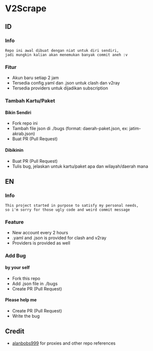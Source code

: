 # V2Scrape

## ID

### Info

```
Repo ini awal dibuat dengan niat untuk diri sendiri,
jadi mungkin kalian akan menemukan banyak commit aneh :v

```

### Fitur

- Akun baru setiap 2 jam
- Tersedia config.yaml dan .json untuk clash dan v2ray
- Tersedia providers untuk dijadikan subscription

### Tambah Kartu/Paket

#### Bikin Sendiri

- Fork repo ini
- Tambah file json di ./bugs (format: daerah-paket.json, ex: jatim-akrab.json)
- Buat PR (Pull Request)

#### Dibikinin

- Buat PR (Pull Request)
- Tulis bug, jelaskan untuk kartu/paket apa dan wilayah/daerah mana

## EN

### Info

```
This project started in purpose to satisfy my personal needs,
so i'm sorry for those ugly code and weird commit message
```

### Feature

- New account every 2 hours
- .yaml and .json is provided for clash and v2ray
- Providers is provided as well

### Add Bug

#### by your self

- Fork this repo
- Add .json file in ./bugs
- Create PR (Pull Request)

#### Please help me

- Create PR (Pull Request)
- Write the bug

## Credit

- [alanbobs999](https://github.com/alanbobs999/TopFreeProxies) for proxies and other repo references
